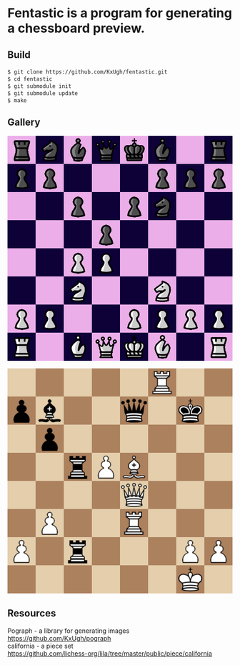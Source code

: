 # Fentastic is a program for generating a chessboard preview.

## Build

```console
$ git clone https://github.com/KxUgh/fentastic.git
$ cd fentastic
$ git submodule init
$ git submodule update
$ make
```
## Gallery
![img](gallery/example2.png)

![img](gallery/example.png)


## Resources

Pograph - a library for generating images<br />
https://github.com/KxUgh/pograph<br />
california - a piece set<br />
https://github.com/lichess-org/lila/tree/master/public/piece/california<br />